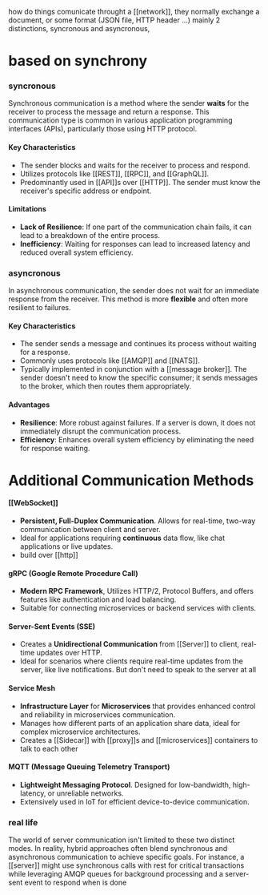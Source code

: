how do things comunicate throught a [[network]], they normally exchange a document, or some format (JSON file, HTTP header ...)  mainly 2 distinctions, syncronous and asyncronous, 
# based on synchrony 
### syncronous 
Synchronous communication is a method where the sender **waits** for the receiver to process the message and return a response. This communication type is common in various application programming interfaces (APIs), particularly those using HTTP protocol.
#### Key Characteristics
- The sender blocks and waits for the receiver to process and respond.
- Utilizes protocols like [[REST]], [[RPC]], and [[GraphQL]].
- Predominantly used in [[API]]s over [[HTTP]]. The sender must know the receiver's specific address or endpoint.
#### Limitations

- **Lack of Resilience**: If one part of the communication chain fails, it can lead to a breakdown of the entire process.
- **Inefficiency**: Waiting for responses can lead to increased latency and reduced overall system efficiency.

### asyncronous
In asynchronous communication, the sender does not wait for an immediate response from the receiver. This method is more **flexible** and often more resilient to failures.
#### Key Characteristics
- The sender sends a message and continues its process without waiting for a response.
- Commonly uses protocols like [[AMQP]] and [[NATS]].
- Typically implemented in conjunction with a [[message broker]]. The sender doesn't need to know the specific consumer; it sends messages to the broker, which then routes them appropriately.
#### Advantages
- **Resilience**: More robust against failures. If a server is down, it does not immediately disrupt the communication process.
- **Efficiency**: Enhances overall system efficiency by eliminating the need for response waiting.

# Additional Communication Methods

####  [[WebSocket]]
- **Persistent, Full-Duplex Communication**. Allows for real-time, two-way communication between client and server.
- Ideal for applications requiring **continuous** data flow, like chat applications or live updates.
- build over [[http]]

#### gRPC (Google Remote Procedure Call)
- **Modern RPC Framework**, Utilizes HTTP/2, Protocol Buffers, and offers features like authentication and load balancing.
- Suitable for connecting microservices or backend services with clients.

#### Server-Sent Events (SSE)
- Creates a **Unidirectional Communication** from [[Server]] to client, real-time updates over HTTP.
- Ideal for scenarios where clients require real-time updates from the server, like live notifications. But don't need to speak to the server at all

#### Service Mesh
- **Infrastructure Layer** for **Microservices** that provides enhanced control and reliability in microservices communication.
- Manages how different parts of an application share data, ideal for complex microservice architectures.
- Creates a [[Sidecar]] with [[proxy]]s and [[microservices]] containers to talk to each other  

#### MQTT (Message Queuing Telemetry Transport)
- **Lightweight Messaging Protocol**. Designed for low-bandwidth, high-latency, or unreliable networks.
- Extensively used in IoT for efficient device-to-device communication.

### real life
The world of server communication isn't limited to these two distinct modes. In reality, hybrid approaches often blend synchronous and asynchronous communication to achieve specific goals. For instance, a [[server]] might use synchronous calls with rest for critical transactions while leveraging AMQP queues for background processing and a server-sent event to respond when is done